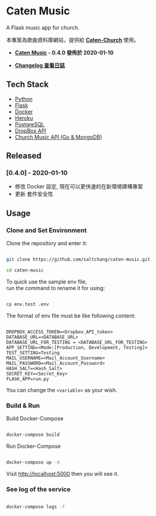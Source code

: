 # Caten Music

A Flask music app for church.

本專案為歌曲資料庫網站，提供給 **[Caten-Church](https://caten-church.org)** 使用。

- **[Caten Music](https://caten-music.herokuapp.com) - 0.4.0 發佈於 2020-01-10**

- **[Changelog 查看日誌](https://github.com/saltchang/caten-music/blob/master/CHANGELOG.md)**

## Tech Stack

- [Python](https://www.python.org/)
- [Flask](http://flask.pocoo.org/)
- [Docker](https://www.docker.com/)
- [Heroku](https://www.heroku.com/home)
- [PostgreSQL](https://www.postgresql.org/)
- [DropBox API](https://www.dropbox.com/developers/documentation/http/overview)
- [Church Music API (Go & MongoDB)](https://github.com/saltchang/church-music-api)

## Released

### [0.4.0] - 2020-01-10

- 修改 Docker 設定, 現在可以更快速的在新環境建構專案
- 更新 套件安全性

## Usage

### Clone and Set Environment

Clone the repository and enter it:

```bash

git clone https://github.com/saltchang/caten-music.git

cd caten-music
```

To quick use the sample env file,  
run the command to rename it for using:

```bash

cp env.test .env
```

The format of env file must be like following content:

```env

DROPBOX_ACCESS_TOKEN=<Dropbox_API_token>
DATABASE_URL=<DATABASE_URL>
DATABASE_URL_FOR_TESTING = <DATABASE_URL_FOR_TESTING>
APP_SETTING=<Mode:[Production, Development, Testing]>
TEST_SETTING=Testing
MAIL_USERNAME=<Mail_Account_Username>
MAIL_PASSWORD=<Mail_Account_Password>
HASH_SALT=<Hash_Salt>
SECRET_KEY=<Secret_Key>
FLASK_APP=run.py

```

You can change the `<variable>` as your wish.

### Build & Run

Build Docker-Compose

```bash

docker-compose build
```

Run Docker-Compose

```bash

docker-compose up -d
```

Visit [http://localhost:5000](http://localhost:5000) then you will see it.

### See log of the service

```bash

docker-compose logs -f
```
